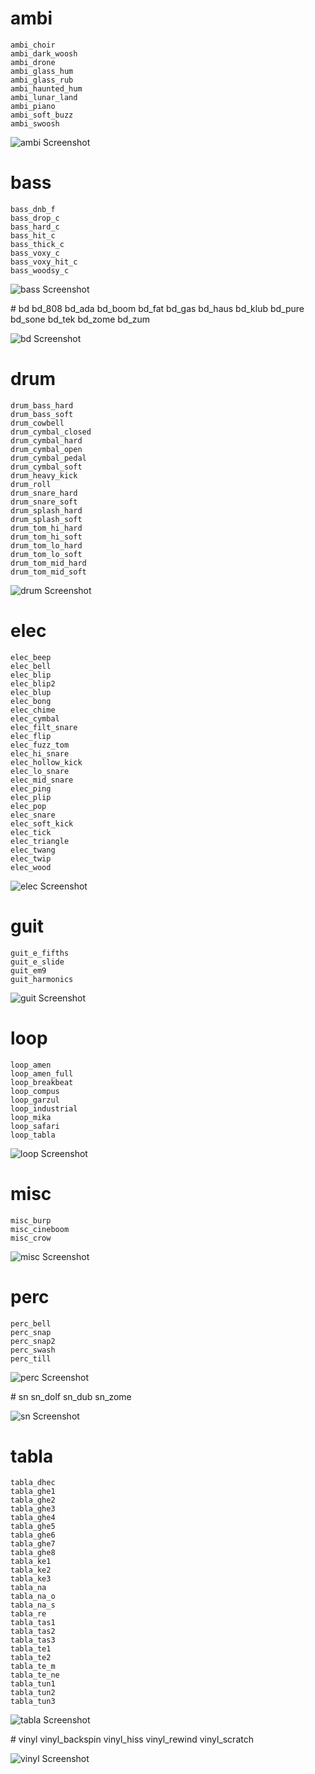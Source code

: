 
#  ambi
    ambi_choir
    ambi_dark_woosh
    ambi_drone
    ambi_glass_hum
    ambi_glass_rub
    ambi_haunted_hum
    ambi_lunar_land
    ambi_piano
    ambi_soft_buzz
    ambi_swoosh
    
![ambi Screenshot](https://raw.githubusercontent.com/badele/sonic-pi-tools/master/test/sample/test_sample_ambi.png)
    
  # bass
    bass_dnb_f
    bass_drop_c
    bass_hard_c
    bass_hit_c
    bass_thick_c
    bass_voxy_c
    bass_voxy_hit_c
    bass_woodsy_c

![bass Screenshot](https://raw.githubusercontent.com/badele/sonic-pi-tools/master/test/sample/test_sample_bass.png)

  # bd
    bd_808
    bd_ada
    bd_boom
    bd_fat
    bd_gas
    bd_haus
    bd_klub
    bd_pure
    bd_sone
    bd_tek
    bd_zome
    bd_zum

![bd Screenshot](https://raw.githubusercontent.com/badele/sonic-pi-tools/master/test/sample/test_sample_bd.png)

  # drum
    drum_bass_hard
    drum_bass_soft
    drum_cowbell
    drum_cymbal_closed
    drum_cymbal_hard
    drum_cymbal_open
    drum_cymbal_pedal
    drum_cymbal_soft
    drum_heavy_kick
    drum_roll
    drum_snare_hard
    drum_snare_soft
    drum_splash_hard
    drum_splash_soft
    drum_tom_hi_hard
    drum_tom_hi_soft
    drum_tom_lo_hard
    drum_tom_lo_soft
    drum_tom_mid_hard
    drum_tom_mid_soft

![drum Screenshot](https://raw.githubusercontent.com/badele/sonic-pi-tools/master/test/sample/test_sample_drum.png)

  # elec
    elec_beep
    elec_bell
    elec_blip
    elec_blip2
    elec_blup
    elec_bong
    elec_chime
    elec_cymbal
    elec_filt_snare
    elec_flip
    elec_fuzz_tom
    elec_hi_snare
    elec_hollow_kick
    elec_lo_snare
    elec_mid_snare
    elec_ping
    elec_plip
    elec_pop
    elec_snare
    elec_soft_kick
    elec_tick
    elec_triangle
    elec_twang
    elec_twip
    elec_wood

![elec Screenshot](https://raw.githubusercontent.com/badele/sonic-pi-tools/master/test/sample/test_sample_elec.png)


  # guit
    guit_e_fifths
    guit_e_slide
    guit_em9
    guit_harmonics
    
![guit Screenshot](https://raw.githubusercontent.com/badele/sonic-pi-tools/master/test/sample/test_sample_guit.png)
    
    
  # loop
    loop_amen
    loop_amen_full
    loop_breakbeat
    loop_compus
    loop_garzul
    loop_industrial
    loop_mika
    loop_safari
    loop_tabla

![loop Screenshot](https://raw.githubusercontent.com/badele/sonic-pi-tools/master/test/sample/test_sample_loop.png)


  # misc
    misc_burp
    misc_cineboom
    misc_crow
    
![misc Screenshot](https://raw.githubusercontent.com/badele/sonic-pi-tools/master/test/sample/test_sample_misc.png)
    
    
  # perc
    perc_bell
    perc_snap
    perc_snap2
    perc_swash
    perc_till

![perc Screenshot](https://raw.githubusercontent.com/badele/sonic-pi-tools/master/test/sample/test_sample_perc.png)


  # sn
    sn_dolf
    sn_dub
    sn_zome
    
![sn Screenshot](https://raw.githubusercontent.com/badele/sonic-pi-tools/master/test/sample/test_sample_sn.png)
    
    
  # tabla
    tabla_dhec
    tabla_ghe1
    tabla_ghe2
    tabla_ghe3
    tabla_ghe4
    tabla_ghe5
    tabla_ghe6
    tabla_ghe7
    tabla_ghe8
    tabla_ke1
    tabla_ke2
    tabla_ke3
    tabla_na
    tabla_na_o
    tabla_na_s
    tabla_re
    tabla_tas1
    tabla_tas2
    tabla_tas3
    tabla_te1
    tabla_te2
    tabla_te_m
    tabla_te_ne
    tabla_tun1
    tabla_tun2
    tabla_tun3

![tabla Screenshot](https://raw.githubusercontent.com/badele/sonic-pi-tools/master/test/sample/test_sample_tabla.png)


  # vinyl
    vinyl_backspin
    vinyl_hiss
    vinyl_rewind
    vinyl_scratch

![vinyl Screenshot](https://raw.githubusercontent.com/badele/sonic-pi-tools/master/test/sample/test_sample_vinyl.png)
